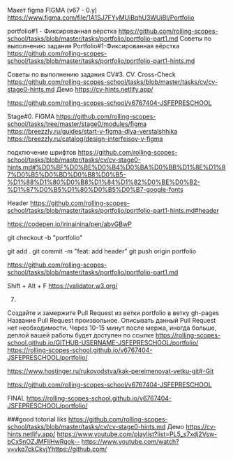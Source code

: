 Мaкет figma FIGMA (v67 - 0.y)
https://www.figma.com/file/1A1SJ7FYyMUiBqhU3WUiBI/Portfolio

portfolio#1 - Фиксированная вёрстка
https://github.com/rolling-scopes-school/tasks/blob/master/tasks/portfolio/portfolio-part1.md
Советы по выполнению задания Portfolio#1-Фиксированная вёрстка
https://github.com/rolling-scopes-school/tasks/blob/master/tasks/portfolio/portfolio-part1-hints.md

Советы по выполнению задания CV#3. CV. Cross-Check
https://github.com/rolling-scopes-school/tasks/blob/master/tasks/cv/cv-stage0-hints.md
Демо https://cv-hints.netlify.app/

https://github.com/rolling-scopes-school/v6767404-JSFEPRESCHOOL

Stage#0. FIGMA
https://github.com/rolling-scopes-school/tasks/tree/master/stage0/modules/figma
https://breezzly.ru/guides/start-v-figma-dlya-verstalshhika
https://breezzly.ru/catalog/design-interfeisov-v-figma

подключение шрифтов
https://github.com/rolling-scopes-school/tasks/blob/master/tasks/cv/cv-stage0-hints.md#%D0%BF%D0%BE%D0%B4%D0%BA%D0%BB%D1%8E%D1%87%D0%B5%D0%BD%D0%B8%D0%B5-%D1%88%D1%80%D0%B8%D1%84%D1%82%D0%BE%D0%B2-%D1%87%D0%B5%D1%80%D0%B5%D0%B7-google-fonts

Header
https://github.com/rolling-scopes-school/tasks/blob/master/tasks/portfolio/portfolio-part1-hints.md#header

https://codepen.io/irinainina/pen/abvGBwP

git checkout -b "portfolio"

git add .
git commit -m "feat: add header"
git push origin portfolio

https://github.com/rolling-scopes-school/tasks/blob/master/tasks/portfolio/portfolio-part1.md

 Shift + Alt + F
 https://validator.w3.org/

7.
 Создайте и замержите Pull Request из ветки portfolio в ветку gh-pages
 Название Pull Request произвольное. Описывать данный Pull Request нет необходимости.
 Через 10-15 минут после мержа, иногда больше, деплой вашей работы будет доступен по ссылке
https://rolling-scopes-school.github.io/GITHUB-USERNAME-JSFEPRESCHOOL/portfolio/
https://rolling-scopes-school.github.io/v6767404-JSFEPRESCHOOL/portfolio/

https://www.hostinger.ru/rukovodstva/kak-pereimenovat-vetku-git#-Git

https://github.com/rolling-scopes-school/v6767404-JSFEPRESCHOOL

FINAL https://rolling-scopes-school.github.io/v6767404-JSFEPRESCHOOL/portfolio/



###good totorial liks
https://github.com/rolling-scopes-school/tasks/blob/master/tasks/cv/cv-stage0-hints.md
Демо https://cv-hints.netlify.app/
https://www.youtube.com/playlist?list=PL5_s7xdj2Vsw-bCx5nOZJMFIiHwRgok--
https://www.youtube.com/watch?v=vkq7ckCkvjYhttps://github.com/

